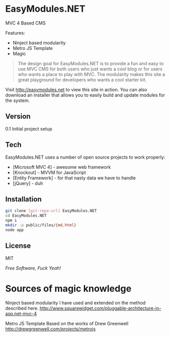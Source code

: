 EasyModules.NET
=========
MVC 4 Based CMS

Features:

  - Ninject based modularity
  - Metro JS Template
  - Magic

> The design goal for EasyModules.NET
> is to provide a fun and easy to use 
> MVC CMS for both users who just wants a cool blog
> or for users who wants a place to play with MVC.
> The modularity makes this site a great playground
> for developers who wants a cool starter kit.

Visit http://easymodules.net to view this site in action.
You can also download an installer that allows you to easily build and update modules for the system.

Version
-

0.1 Initial project setup

Tech
-----------

EasyModules.NET uses a number of open source projects to work properly:

* [Microsoft MVC 4] - awesome web framework
* [Knockout] - MVVM for JavaScript
* [Entity Framework] - for that nasty data we have to handle
* [jQuery] - duh 

Installation
--------------

```sh
git clone [git-repo-url] EasyModules.NET
cd EasyModules.NET
npm i
mkdir -p public/files/{md,html}
node app
```


License
-

MIT

*Free Software, Fuck Yeah!*

Sources of magic knowledge
===============
Ninject based modularity
I have used and extended on the method described here.
http://www.squarewidget.com/pluggable-architecture-in-asp.net-mvc-4

Metro JS Template
Based on the works of Drew Greenwell
http://drewgreenwell.com/projects/metrojs